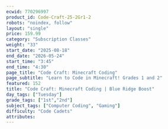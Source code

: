 ```yaml
---
ecwid: 770296997
product_id: Code-Craft-25-2Gr1-2
robots: "noindex, follow"
layout: "single"
price: 159.99
category: "Subscription Classes"
weight: "33"
start_date: "2025-08-18"
end_date: "2026-05-24"
start_time: "3:45"
end_time: "4:30"
page_title: "Code Craft: Minecraft Coding"
page_subtitle: "Learn to Code in Minecraft! Grades 1 and 2"
featured: 152
title: "Code Craft: Minecraft Coding | Blue Ridge Boost"
day_tags: ["Tuesday"]
grade_tags: ["1st","2nd"]
subject_tags: ["Computer Coding", "Gaming"]
difficulty: "Code Cadets"
attributes:
---
```

